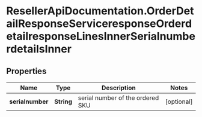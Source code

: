 # ResellerApiDocumentation.OrderDetailResponseServiceresponseOrderdetailresponseLinesInnerSerialnumberdetailsInner

## Properties

Name | Type | Description | Notes
------------ | ------------- | ------------- | -------------
**serialnumber** | **String** | serial number of the ordered SKU | [optional] 


